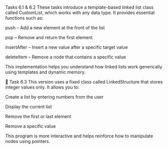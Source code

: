 Tasks 6.1 & 6.2
These tasks introduce a template-based linked list class called CustomList, which works with any data type. It provides essential functions such as:

push – Add a new element at the front of the list

pop – Remove and return the first element

insertAfter – Insert a new value after a specific target value

deleteItem – Remove a node that contains a specific value

This implementation helps you understand how linked lists work generically using templates and dynamic memory.

🔹 Task 6.3
This version uses a fixed class called LinkedStructure that stores integer values only. It allows you to:

Create a list by entering numbers from the user

Display the current list

Remove the first or last element

Remove a specific value

This program is more interactive and helps reinforce how to manipulate nodes using pointers.

